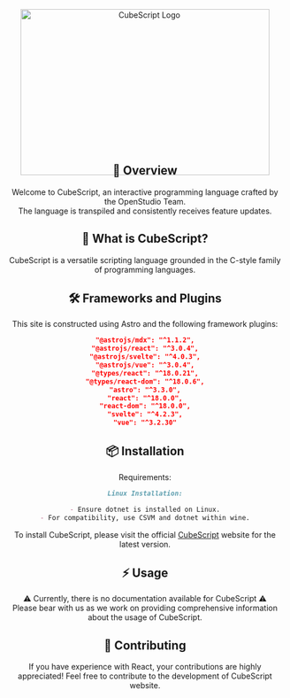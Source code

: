 <div style="display: flex; flex-direction: column; align-items: center; text-align: center; margin-bottom: 0px;">
  <img src="https://media.discordapp.net/attachments/1081010638911971330/1182351396658491472/Screenshot_2023-12-07_105852.png?ex=6584618b&is=6571ec8b&hm=da1a247aaf9ff142b0802eae574f29c697c79ecb8fd136ca2304df971b12eb2e&=&format=webp&quality=lossless" alt="CubeScript Logo" width="450" height="300" style="margin-bottom: -50px;">
<div>
  
  ## 🚀 Overview

Welcome to CubeScript, an interactive programming language crafted by the OpenStudio Team.
<br>
The language is transpiled and consistently receives feature updates.

## 🤔 What is CubeScript?

CubeScript is a versatile scripting language grounded in the C-style family of programming languages.

## 🛠️ Frameworks and Plugins

This site is constructed using Astro and the following framework plugins:

```json
"@astrojs/mdx": "^1.1.2",
"@astrojs/react": "^3.0.4",
"@astrojs/svelte": "^4.0.3",
"@astrojs/vue": "^3.0.4",
"@types/react": "^18.0.21",
"@types/react-dom": "^18.0.6",
"astro": "^3.3.0",
"react": "^18.0.0",
"react-dom": "^18.0.0",
"svelte": "^4.2.3",
"vue": "^3.2.30"
```

## 📦 Installation

Requirements:

```md
Linux Installation:

- Ensure dotnet is installed on Linux.
- For compatibility, use CSVM and dotnet within wine.
```

To install CubeScript, please visit the official [CubeScript](https://cubescript.vercel.app/#downloads) website for the latest version.

## ️⚡ Usage

⚠️ Currently, there is no documentation available for CubeScript ⚠️
<br> Please bear with us as we work on providing comprehensive information about the usage of CubeScript.

## 📄 Contributing

If you have experience with React, your contributions are highly appreciated! Feel free to contribute to the development of CubeScript website.
